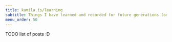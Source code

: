 ```yaml
---
title: kamila.is/learning
subtitle: Things I have learned and recorded for future generations (or future me)
menu_order: 50
---
```


TODO list of posts :D
